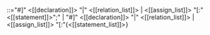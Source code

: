 ::="#]" <[[declaration]]> "|" <[[relation_list]]> | <[[assign_list]]> "\[:"<[[statement]]>";" | "#]" <[[declaration]]> "|" <[[relation_list]]> | <[[assign_list]]> "\[:"{<[[statement_list]]>}